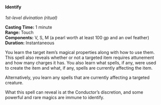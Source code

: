 #### Identify
<!-- TODO Check and tag this spell -->
<!-- markdownlint-disable-next-line no-emphasis-as-heading -->
_1st-level divination (ritual)_

**Casting Time:** 1 minute \
**Range:** Touch \
**Components:** V, S, M (a pearl worth at least 100 gp and an owl feather) \
**Duration:** Instantaneous

You learn the target item’s magical properties along with how to use them.
This spell also reveals whether or not a targeted item requires attunement and how many charges it has.
You also learn what spells, if any, were used to create the item and what, if any, spells are currently affecting the item.

Alternatively, you learn any spells that are currently affecting a targeted creature.

What this spell can reveal is at the Conductor’s discretion, and some powerful and rare magics are immune to identify.
